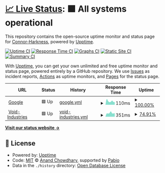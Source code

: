 # [📈 Live Status](https://Connor-Harkness.github.io/upptime): <!--live status--> **🟩 All systems operational**

This repository contains the open-source uptime monitor and status page for [Connor-Harkness](https://Connor-Harkness.github.io/upptime), powered by [Upptime](https://github.com/upptime/upptime).

[![Uptime CI](https://github.com/Connor-Harkness/upptime/workflows/Uptime%20CI/badge.svg)](https://github.com/Connor-Harkness/upptime/actions?query=workflow%3A%22Uptime+CI%22)
[![Response Time CI](https://github.com/Connor-Harkness/upptime/workflows/Response%20Time%20CI/badge.svg)](https://github.com/Connor-Harkness/upptime/actions?query=workflow%3A%22Response+Time+CI%22)
[![Graphs CI](https://github.com/Connor-Harkness/upptime/workflows/Graphs%20CI/badge.svg)](https://github.com/Connor-Harkness/upptime/actions?query=workflow%3A%22Graphs+CI%22)
[![Static Site CI](https://github.com/Connor-Harkness/upptime/workflows/Static%20Site%20CI/badge.svg)](https://github.com/Connor-Harkness/upptime/actions?query=workflow%3A%22Static+Site+CI%22)
[![Summary CI](https://github.com/Connor-Harkness/upptime/workflows/Summary%20CI/badge.svg)](https://github.com/Connor-Harkness/upptime/actions?query=workflow%3A%22Summary+CI%22)

With [Upptime](https://upptime.js.org), you can get your own unlimited and free uptime monitor and status page, powered entirely by a GitHub repository. We use [Issues](https://github.com/Connor-Harkness/upptime/issues) as incident reports, [Actions](https://github.com/Connor-Harkness/upptime/actions) as uptime monitors, and [Pages](https://Connor-Harkness.github.io/upptime) for the status page.

<!--start: status pages-->
<!-- This summary is generated by Upptime (https://github.com/upptime/upptime) -->
<!-- Do not edit this manually, your changes will be overwritten -->
<!-- prettier-ignore -->
| URL | Status | History | Response Time | Uptime |
| --- | ------ | ------- | ------------- | ------ |
| <img alt="" src="https://icons.duckduckgo.com/ip3/www.google.com.ico" height="13"> [Google](https://www.google.com) | 🟩 Up | [google.yml](https://github.com/Connor-Harkness/upptime/commits/HEAD/history/google.yml) | <details><summary><img alt="Response time graph" src="./graphs/google/response-time-week.png" height="20"> 110ms</summary><br><a href="https://Connor-Harkness.github.io/upptime/history/google"><img alt="Response time 100" src="https://img.shields.io/endpoint?url=https%3A%2F%2Fraw.githubusercontent.com%2FConnor-Harkness%2Fupptime%2FHEAD%2Fapi%2Fgoogle%2Fresponse-time.json"></a><br><a href="https://Connor-Harkness.github.io/upptime/history/google"><img alt="24-hour response time 84" src="https://img.shields.io/endpoint?url=https%3A%2F%2Fraw.githubusercontent.com%2FConnor-Harkness%2Fupptime%2FHEAD%2Fapi%2Fgoogle%2Fresponse-time-day.json"></a><br><a href="https://Connor-Harkness.github.io/upptime/history/google"><img alt="7-day response time 110" src="https://img.shields.io/endpoint?url=https%3A%2F%2Fraw.githubusercontent.com%2FConnor-Harkness%2Fupptime%2FHEAD%2Fapi%2Fgoogle%2Fresponse-time-week.json"></a><br><a href="https://Connor-Harkness.github.io/upptime/history/google"><img alt="30-day response time 104" src="https://img.shields.io/endpoint?url=https%3A%2F%2Fraw.githubusercontent.com%2FConnor-Harkness%2Fupptime%2FHEAD%2Fapi%2Fgoogle%2Fresponse-time-month.json"></a><br><a href="https://Connor-Harkness.github.io/upptime/history/google"><img alt="1-year response time 100" src="https://img.shields.io/endpoint?url=https%3A%2F%2Fraw.githubusercontent.com%2FConnor-Harkness%2Fupptime%2FHEAD%2Fapi%2Fgoogle%2Fresponse-time-year.json"></a></details> | <details><summary><a href="https://Connor-Harkness.github.io/upptime/history/google">100.00%</a></summary><a href="https://Connor-Harkness.github.io/upptime/history/google"><img alt="All-time uptime 100.00%" src="https://img.shields.io/endpoint?url=https%3A%2F%2Fraw.githubusercontent.com%2FConnor-Harkness%2Fupptime%2FHEAD%2Fapi%2Fgoogle%2Fuptime.json"></a><br><a href="https://Connor-Harkness.github.io/upptime/history/google"><img alt="24-hour uptime 100.00%" src="https://img.shields.io/endpoint?url=https%3A%2F%2Fraw.githubusercontent.com%2FConnor-Harkness%2Fupptime%2FHEAD%2Fapi%2Fgoogle%2Fuptime-day.json"></a><br><a href="https://Connor-Harkness.github.io/upptime/history/google"><img alt="7-day uptime 100.00%" src="https://img.shields.io/endpoint?url=https%3A%2F%2Fraw.githubusercontent.com%2FConnor-Harkness%2Fupptime%2FHEAD%2Fapi%2Fgoogle%2Fuptime-week.json"></a><br><a href="https://Connor-Harkness.github.io/upptime/history/google"><img alt="30-day uptime 100.00%" src="https://img.shields.io/endpoint?url=https%3A%2F%2Fraw.githubusercontent.com%2FConnor-Harkness%2Fupptime%2FHEAD%2Fapi%2Fgoogle%2Fuptime-month.json"></a><br><a href="https://Connor-Harkness.github.io/upptime/history/google"><img alt="1-year uptime 100.00%" src="https://img.shields.io/endpoint?url=https%3A%2F%2Fraw.githubusercontent.com%2FConnor-Harkness%2Fupptime%2FHEAD%2Fapi%2Fgoogle%2Fuptime-year.json"></a></details>
| <img alt="" src="https://icons.duckduckgo.com/ip3/void-industries.co.uk.ico" height="13"> [Void-Industries](https://void-industries.co.uk) | 🟩 Up | [void-industries.yml](https://github.com/Connor-Harkness/upptime/commits/HEAD/history/void-industries.yml) | <details><summary><img alt="Response time graph" src="./graphs/void-industries/response-time-week.png" height="20"> 351ms</summary><br><a href="https://Connor-Harkness.github.io/upptime/history/void-industries"><img alt="Response time 556" src="https://img.shields.io/endpoint?url=https%3A%2F%2Fraw.githubusercontent.com%2FConnor-Harkness%2Fupptime%2FHEAD%2Fapi%2Fvoid-industries%2Fresponse-time.json"></a><br><a href="https://Connor-Harkness.github.io/upptime/history/void-industries"><img alt="24-hour response time 328" src="https://img.shields.io/endpoint?url=https%3A%2F%2Fraw.githubusercontent.com%2FConnor-Harkness%2Fupptime%2FHEAD%2Fapi%2Fvoid-industries%2Fresponse-time-day.json"></a><br><a href="https://Connor-Harkness.github.io/upptime/history/void-industries"><img alt="7-day response time 351" src="https://img.shields.io/endpoint?url=https%3A%2F%2Fraw.githubusercontent.com%2FConnor-Harkness%2Fupptime%2FHEAD%2Fapi%2Fvoid-industries%2Fresponse-time-week.json"></a><br><a href="https://Connor-Harkness.github.io/upptime/history/void-industries"><img alt="30-day response time 593" src="https://img.shields.io/endpoint?url=https%3A%2F%2Fraw.githubusercontent.com%2FConnor-Harkness%2Fupptime%2FHEAD%2Fapi%2Fvoid-industries%2Fresponse-time-month.json"></a><br><a href="https://Connor-Harkness.github.io/upptime/history/void-industries"><img alt="1-year response time 556" src="https://img.shields.io/endpoint?url=https%3A%2F%2Fraw.githubusercontent.com%2FConnor-Harkness%2Fupptime%2FHEAD%2Fapi%2Fvoid-industries%2Fresponse-time-year.json"></a></details> | <details><summary><a href="https://Connor-Harkness.github.io/upptime/history/void-industries">74.91%</a></summary><a href="https://Connor-Harkness.github.io/upptime/history/void-industries"><img alt="All-time uptime 94.91%" src="https://img.shields.io/endpoint?url=https%3A%2F%2Fraw.githubusercontent.com%2FConnor-Harkness%2Fupptime%2FHEAD%2Fapi%2Fvoid-industries%2Fuptime.json"></a><br><a href="https://Connor-Harkness.github.io/upptime/history/void-industries"><img alt="24-hour uptime 25.93%" src="https://img.shields.io/endpoint?url=https%3A%2F%2Fraw.githubusercontent.com%2FConnor-Harkness%2Fupptime%2FHEAD%2Fapi%2Fvoid-industries%2Fuptime-day.json"></a><br><a href="https://Connor-Harkness.github.io/upptime/history/void-industries"><img alt="7-day uptime 74.91%" src="https://img.shields.io/endpoint?url=https%3A%2F%2Fraw.githubusercontent.com%2FConnor-Harkness%2Fupptime%2FHEAD%2Fapi%2Fvoid-industries%2Fuptime-week.json"></a><br><a href="https://Connor-Harkness.github.io/upptime/history/void-industries"><img alt="30-day uptime 94.23%" src="https://img.shields.io/endpoint?url=https%3A%2F%2Fraw.githubusercontent.com%2FConnor-Harkness%2Fupptime%2FHEAD%2Fapi%2Fvoid-industries%2Fuptime-month.json"></a><br><a href="https://Connor-Harkness.github.io/upptime/history/void-industries"><img alt="1-year uptime 94.91%" src="https://img.shields.io/endpoint?url=https%3A%2F%2Fraw.githubusercontent.com%2FConnor-Harkness%2Fupptime%2FHEAD%2Fapi%2Fvoid-industries%2Fuptime-year.json"></a></details>

<!--end: status pages-->

[**Visit our status website →**](https://Connor-Harkness.github.io/upptime)

## 📄 License

- Powered by: [Upptime](https://github.com/upptime/upptime)
- Code: [MIT](./LICENSE) © [Anand Chowdhary](https://anandchowdhary.com), supported by [Pabio](https://pabio.com)
- Data in the `./history` directory: [Open Database License](https://opendatacommons.org/licenses/odbl/1-0/)
